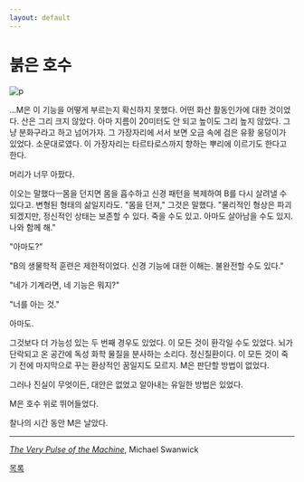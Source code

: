 ```yaml
---
layout: default
---
```

# 붉은 호수

![p](./pond.png)


...M은 이 기능을 어떻게 부르는지 확신하지 못했다. 어떤 화산 활동인가에 대한 것이었다. 산은 그리 크지 않았다. 아마 지름이 20미터도 안 되고 높이도 그리 높지 않았다. 그냥 분화구라고 하고 넘어가자. 그 가장자리에 서서 보면 오금 속에 검은 유황 웅덩이가 있었다. 소문대로였다. 이 가장자리는 타르타로스까지 향하는 뿌리에 이르기도 한다고 한다.  

머리가 너무 아팠다.  

이오는 말했다ㅡ몸을 던지면 몸을 흡수하고 신경 패턴을 복제하여 B를 다시 살려낼 수 있다고. 변형된 형태의 삶일지라도. "몸을 던져," 그것은 말했다. "물리적인 형상은 파괴되겠지만, 정신적인 상태는 보존할 수 있다. 죽을 수도 있고. 아마도 살아남을 수도 있지. 나와 함께 해."  

"아마도?"  

"B의 생물학적 훈련은 제한적이었다. 신경 기능에 대한 이해는. 불완전할 수도 있다."  

"네가 기계라면, 네 기능은 뭐지?"  

"너를 아는 것."  

아마도.  

그것보다 더 가능성 있는 두 번째 경우도 있었다. 이 모든 것이 환각일 수도 있었다. 뇌가 단락되고 온 공간에 독성 화학 물질을 분사하는 소리다. 정신질환이다. 이 모든 것이 죽기 전에 마지막으로 꾸는 환상적인 꿈일지도 모르지. M은 판단할 방법이 없었다.  

그러나 진실이 무엇이든, 대안은 없었고 알아내는 유일한 방법은 있었다.  

M은 호수 위로 뛰어들었다.  

찰나의 시간 동안 M은 날았다.  

-----

[*The Very Pulse of the Machine*](https://clarkesworldmagazine.com/swanwick_10_16_reprint/), Michael Swanwick

<div class="pagination">
  <a href="{{ '/List/Doodles/doodles.html' | relative_url }}" class="prev-button" data-turbo="true">목록</a>
</div>